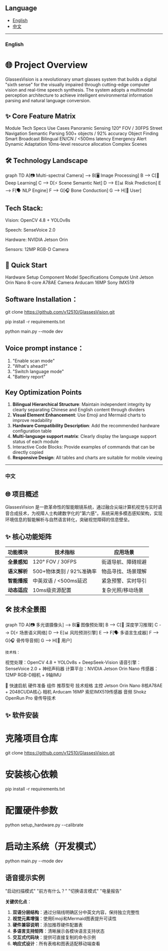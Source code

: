 ## Language

- [English](#english)
- [中文](#中文)

---

### English

# 🌐 Project Overview
GlassesVision is a revolutionary smart glasses system that builds a digital "sixth sense" for the visually impaired through cutting-edge computer vision and real-time speech synthesis. The system adopts a multimodal perception architecture to achieve intelligent environmental information parsing and natural language conversion.


## ✨ Core Feature Matrix

Module	Tech Specs	Use Cases
Panoramic Sensing	120° FOV / 30FPS	Street Navigation
Semantic Parsing	500+ objects / 92% accuracy	Object Finding
Smart Broadcast	Bilingual EN/CN / <500ms latency	Emergency Alert
Dynamic Adaptation	10ms-level resource allocation	Complex Scenes


## 🛠️ Technology Landscape

graph TD
    A[📷 Multi-spectral Camera] --> B[🖥 Image Processing]
    B --> C[🤖 Deep Learning]
    C --> D[⚡ Scene Semantic Net]
    D --> E[📊 Risk Prediction]
    E --> F[🗣 NLP Engine]
    F --> G[🎧 Bone Conduction]
    G --> H[👤 User]


 ## Tech Stack:
    

Vision: OpenCV 4.8 + YOLOv8s

Speech: SenseVoice 2.0

Hardware: NVIDIA Jetson Orin

Sensors: 12MP RGB-D Camera


## 🚀 Quick Start
Hardware Setup
Component	Model	Specifications
Compute Unit	Jetson Orin Nano	8-core A78AE
Camera	Arducam 16MP	Sony IMX519


## **Software Installation**：

git clone https://github.com/v12510/GlassesVision.git

pip install -r requirements.txt

python main.py --mode dev




## **Voice prompt instance**：
1. "Enable scan mode"
2. "What's ahead?"
3. "Switch language mode"
4. "Battery report"



## **Key Optimization Points**
1. **Bilingual Hierarchical Structure**: Maintain independent integrity by clearly separating Chinese and English content through dividers
2. **Visual Element Enhancement**: Use Emoji and Mermaid charts to improve readability
3. **Hardware Compatibility Description**: Add the recommended hardware configuration table
4. **Multi-language support matrix**: Clearly display the language support status of each module
5. Interactive Code Blocks: Provide examples of commands that can be directly copied
6. **Responsive Design**: All tables and charts are suitable for mobile viewing
---

### 中文
 

## 🌐 项目概述

GlassesVision 是一款革命性的智能眼镜系统，通过融合尖端计算机视觉与实时语音合成技术，为视障人士构建数字化的"第六感"。系统采用多模态感知架构，实现环境信息的智能解析与自然语言转化，突破视觉障碍的信息壁垒。

## ✨ 核心功能矩阵

| 功能模块 | 技术指标 | 应用场景 |
|---------|---------|---------|
| **全景感知** | 120° FOV / 30FPS | 街道导航、障碍规避 |
| **语义解析** | 500+物体类别 / 92%准确率 | 物品寻找、场景理解 |
| **智能播报** | 中英双语 / <500ms延迟 | 紧急预警、实时导引 |
| **动态适应** | 10ms级资源配置 | 复杂光照/移动场景 |


## 🛠️ 技术全景图

graph TD
    A[📷 多光谱摄像头] --> B[🖥 图像预处理]
    B --> C[🤖 深度学习推理]
    C --> D[⚡ 场景语义网络]
    D --> E[📊 风险预测引擎]
    E --> F[🗣 多语言生成器]
    F --> G[🎧 骨传导音频]
    G --> H[👤 用户]


    技术栈：

视觉处理：OpenCV 4.8 + YOLOv8s + DeepSeek-Vision
语音引擎：SenseVoice 2.0 + 神经声码器
计算平台：NVIDIA Jetson Orin Nano
传感器：12MP RGB-D相机 + 9轴IMU


🚀 快速启航
硬件准备
组件	推荐型号	技术规格
主控	Jetson Orin Nano	8核A78AE + 2048CUDA核心
相机	Arducam 16MP	索尼IMX519传感器
音频	Shokz OpenRun Pro	骨传导技术


## ✨ 软件安装
# 克隆项目仓库
git clone https://github.com/v12510/GlassesVision.git

# 安装核心依赖
pip install -r requirements.txt

# 配置硬件参数
python setup_hardware.py --calibrate

# 启动主系统（开发模式）
python main.py --mode dev


## 语音提示实例
"启动扫描模式"
"前方有什么？"
"切换语言模式"
"电量报告"


**关键优化点**：
1. **双语分层结构**：通过分隔线明确区分中英文内容，保持独立完整性
2. **视觉元素增强**：使用Emoji和Mermaid图表提升可读性
3. **硬件兼容说明**：添加推荐硬件配置表
4. **多语言支持矩阵**：清晰展示各模块语言支持状态
5. **交互式代码块**：提供可直接复制的命令示例
6. **响应式设计**：所有表格和图表适配移动端查看
